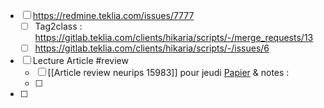 - [ ] https://redmine.teklia.com/issues/7777
	- [ ] Tag2class : https://gitlab.teklia.com/clients/hikaria/scripts/-/merge_requests/13
	- [ ] https://gitlab.teklia.com/clients/hikaria/scripts/-/issues/6
- [ ] Lecture Article #review 
	 - [ ] [[Article review neurips 15983]] pour jeudi [Papier](https://cloud.teklia.com/index.php/apps/onlyoffice/s/YFq4mDGy54ZcGLi?fileId=476136) & notes : 
	- [ ] 
- [ ] 
